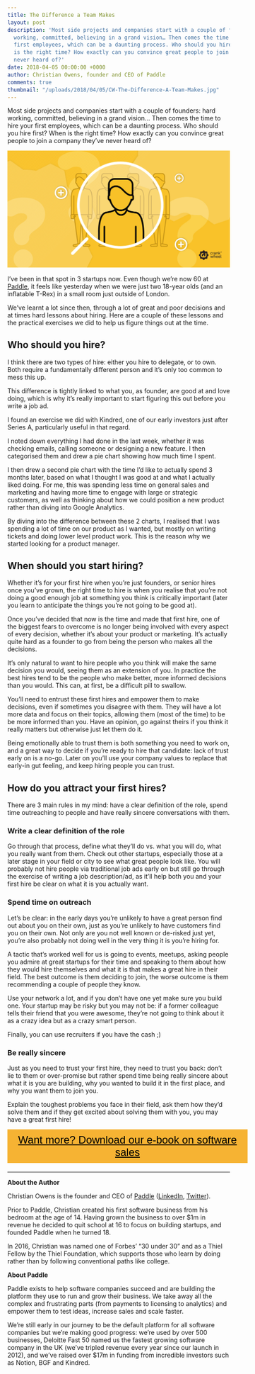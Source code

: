 ```yaml
---
title: The Difference a Team Makes
layout: post
description: 'Most side projects and companies start with a couple of founders: hard
  working, committed, believing in a grand vision… Then comes the time to hire your
  first employees, which can be a daunting process. Who should you hire first? When
  is the right time? How exactly can you convince great people to join a company they’ve
  never heard of?'
date: 2018-04-05 00:00:00 +0000
author: Christian Owens, founder and CEO of Paddle
comments: true
thumbnail: "/uploads/2018/04/05/CW-The-Difference-A-Team-Makes.jpg"
---
```

Most side projects and companies start with a couple of founders: hard working, committed, believing in a grand vision… Then comes the time to hire your first employees, which can be a daunting process. Who should you hire first? When is the right time? How exactly can you convince great people to join a company they’ve never heard of?

![](/uploads/2018/04/05/CW-The-Difference-A-Team-Makes.jpg)

I’ve been in that spot in 3 startups now. Even though we’re now 60 at [Paddle](https://paddle.com/), it feels like yesterday when we were just two 18-year olds (and an inflatable T-Rex) in a small room just outside of London.

We’ve learnt a lot since then, through a lot of great and poor decisions and at times hard lessons about hiring. Here are a couple of these lessons and the practical exercises we did to help us figure things out at the time.

## Who should you hire?

I think there are two types of hire: either you hire to delegate, or to own. Both require a fundamentally different person and it’s only too common to mess this up.

This difference is tightly linked to what you, as founder, are good at and love doing, which is why it’s really important to start figuring this out before you write a job ad.

I found an exercise we did with Kindred, one of our early investors just after Series A, particularly useful in that regard.

I noted down everything I had done in the last week, whether it was checking emails, calling someone or designing a new feature. I then categorised them and drew a pie chart showing how much time I spent.

I then drew a second pie chart with the time I’d like to actually spend 3 months later, based on what I thought I was good at and what I actually liked doing. For me, this was spending less time on general sales and marketing and having more time to engage with large or strategic customers, as well as thinking about how we could position a new product rather than diving into Google Analytics.

By diving into the difference between these 2 charts, I realised that I was spending a lot of time on our product as I wanted, but mostly on writing tickets and doing lower level product work. This is the reason why we started looking for a product manager.

## When should you start hiring?

Whether it’s for your first hire when you’re just founders, or senior hires once you’ve grown, the right time to hire is when you realise that you’re not doing a good enough job at something you think is critically important (later you learn to anticipate the things you’re not going to be good at).

Once you’ve decided that now is the time and made that first hire, one of the biggest fears to overcome is no longer being involved with every aspect of every decision, whether it’s about your product or marketing. It’s actually quite hard as a founder to go from being the person who makes all the decisions.

It’s only natural to want to hire people who you think will make the same decision you would, seeing them as an extension of you. In practice the best hires tend to be the people who make better, more informed decisions than you would. This can, at first, be a difficult pill to swallow.

You’ll need to entrust these first hires and empower them to make decisions, even if sometimes you disagree with them. They will have a lot more data and focus on their topics, allowing them (most of the time) to be be more informed than you. Have an opinion, go against theirs if you think it really matters but otherwise just let them do it.

Being emotionally able to trust them is both something you need to work on, and a great way to decide if you’re ready to hire that candidate: lack of trust early on is a no-go. Later on you’ll use your company values to replace that early-in gut feeling, and keep hiring people you can trust.

## How do you attract your first hires?

There are 3 main rules in my mind: have a clear definition of the role, spend time outreaching to people and have really sincere conversations with them.

### Write a clear definition of the role

Go through that process, define what they’ll do vs. what you will do, what you really want from them. Check out other startups, especially those at a later stage in your field or city to see what great people look like. You will probably not hire people via traditional job ads early on but still go through the exercise of writing a job description/ad, as it’ll help both you and your first hire be clear on what it is you actually want.

### Spend time on outreach

Let’s be clear: in the early days you’re unlikely to have a great person find out about you on their own, just as you’re unlikely to have customers find you on their own. Not only are you not well known or de-risked just yet, you’re also probably not doing well in the very thing it is you’re hiring for.

A tactic that’s worked well for us is going to events, meetups, asking people you admire at great startups for their time and speaking to them about how they would hire themselves and what it is that makes a great hire in their field. The best outcome is them deciding to join, the worse outcome is them recommending a couple of people they know.

Use your network a lot, and if you don’t have one yet make sure you build one. Your startup may be risky but you may not be: if a former colleague tells their friend that you were awesome, they’re not going to think about it as a crazy idea but as a crazy smart person.

Finally, you can use recruiters if you have the cash ;)

### Be really sincere

Just as you need to trust your first hire, they need to trust you back: don’t lie to them or over-promise but rather spend time being really sincere about what it is you are building, why you wanted to build it in the first place, and why you want them to join you.

Explain the toughest problems you face in their field, ask them how they’d solve them and if they get excited about solving them with you, you may have a great first hire!

<style> .btn-signup { padding-top: 11px !important; border-radius: 0px !important; background-color: #f6b333; text-align: center; padding: 10px 20px !important; border: 0px !important; width: 100%; margin-bottom: 20px; } .btn-signup a { color: black !important; font-family: 'Titillium Web', sans-serif; font-size: 24px !important; font-weight: normal !important; } </style>

<div class="btn-signup"><a style="cursor: pointer;" href="/sign-up-to-download">Want more? Download our e-book on software sales</a></div>

---

**About the Author**

Christian Owens is the founder and CEO of [Paddle](https://paddle.com/) ([LinkedIn](https://www.linkedin.com/in/christianowens), [Twitter](https://twitter.com/heychristian)).

Prior to Paddle, Christian created his first software business from his bedroom at the age of 14. Having grown the business to over $1m in revenue he decided to quit school at 16 to focus on building startups, and founded Paddle when he turned 18.

In 2016, Christian was named one of Forbes’ “30 under 30” and as a Thiel Fellow by the Thiel Foundation, which supports those who learn by doing rather than by following conventional paths like college.

**About Paddle**

Paddle exists to help software companies succeed and are building the platform they use to run and grow their business. We take away all the complex and frustrating parts (from payments to licensing to analytics) and empower them to test ideas, increase sales and scale faster.

We’re still early in our journey to be the default platform for all software companies but we’re making good progress: we’re used by over 500 businesses, Deloitte Fast 50 named us the fastest growing software company in the UK (we’ve tripled revenue every year since our launch in 2012), and we’ve raised over $17m in funding from incredible investors such as Notion, BGF and Kindred.